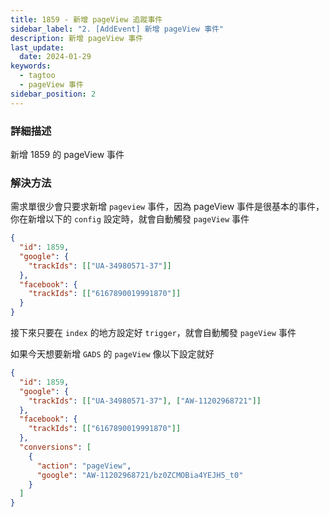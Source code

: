 ```yaml
---
title: 1859 - 新增 pageView 追蹤事件
sidebar_label: "2. [AddEvent] 新增 pageView 事件"
description: 新增 pageView 事件
last_update:
  date: 2024-01-29
keywords:
  - tagtoo
  - pageView 事件
sidebar_position: 2
---
```




### 詳細描述     
新增 1859 的 pageView 事件


### 解決方法

需求單很少會只要求新增 `pageview` 事件，因為 pageView 事件是很基本的事件，你在新增以下的 `config` 設定時，就會自動觸發 `pageView` 事件

```json
{
  "id": 1859,
  "google": {
    "trackIds": [["UA-34980571-37"]]
  },
  "facebook": {
    "trackIds": [["6167890019991870"]]
  }
}
```

接下來只要在 `index` 的地方設定好 `trigger`，就會自動觸發 `pageView` 事件

如果今天想要新增 `GADS` 的 `pageView` 像以下設定就好

```json
{
  "id": 1859,
  "google": {
    "trackIds": [["UA-34980571-37"], ["AW-11202968721"]]
  },
  "facebook": {
    "trackIds": [["6167890019991870"]]
  },
  "conversions": [
    {
      "action": "pageView",
      "google": "AW-11202968721/bz0ZCMOBia4YEJH5_t0"
    }
  ]
}
```